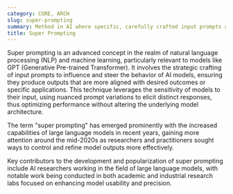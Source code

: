 ```yaml
---
category: CORE, ARCH
slug: super-prompting
summary: Method in AI where specific, carefully crafted input prompts are used to guide a model towards generating more accurate or contextually appropriate outputs.
title: Super Prompting
---
```


Super prompting is an advanced concept in the realm of natural language processing (NLP) and machine learning, particularly relevant to models like GPT (Generative Pre-trained Transformer). It involves the strategic crafting of input prompts to influence and steer the behavior of AI models, ensuring they produce outputs that are more aligned with desired outcomes or specific applications. This technique leverages the sensitivity of models to their input, using nuanced prompt variations to elicit distinct responses, thus optimizing performance without altering the underlying model architecture.

The term "super prompting" has emerged prominently with the increased capabilities of large language models in recent years, gaining more attention around the mid-2020s as researchers and practitioners sought ways to control and refine model outputs more effectively.

Key contributors to the development and popularization of super prompting include AI researchers working in the field of large language models, with notable work being conducted in both academic and industrial research labs focused on enhancing model usability and precision.